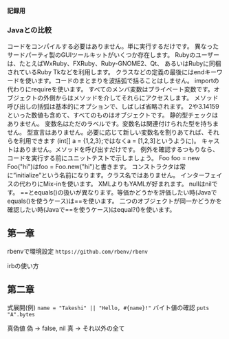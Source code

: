 #### 記録用

### Javaとの比較
コードをコンパイルする必要はありません。単に実行するだけです。
異なったサードパーティ製のGUIツールキットがいくつか存在します。 Rubyのユーザーは、たとえばWxRuby、FXRuby、Ruby-GNOME2、Qt、 あるいはRubyに同梱されているRuby Tkなどを利用します。
クラスなどの定義の最後にはendキーワードを使います。コードのまとまりを波括弧で括ることはしません。
importの代わりにrequireを使います。
すべてのメンバ変数はプライベート変数です。オブジェクトの外側からはメソッドを介してそれらにアクセスします。
メソッド呼び出しの括弧は基本的にオプションで、しばしば省略されます。
2や3.14159といった数値も含めて、すべてのものはオブジェクトです。
静的型チェックはありません。
変数名はただのラベルです。変数名は関連付けられた型を持ちません。
型宣言はありません。必要に応じて新しい変数名を割りあてれば、それらを利用できます (int[] a = {1,2,3};ではなくa = [1,2,3]というように)。
キャストはありません。メソッドを呼び出すだけです。 例外を確認するつもりなら、コードを実行する前にユニットテストで示しましょう。
Foo foo = new Foo("hi")はfoo = Foo.new("hi")と書きます。
コンストラクタは常に”initialize”という名前になります。クラス名ではありません。
インターフェイスの代わりにMix-inを使います。
XMLよりもYAMLが好まれます。
nullはnilです。
==とequals()の扱いが異なります。等価かどうかを評価したい時(Javaでequals()を使うケース)は==を使います。
二つのオブジェクトが同一かどうかを確認したい時(Javaで==を使うケース)はequal?()を使います。


## 第一章
rbenvで環境設定
```https://github.com/rbenv/rbenv```

irbの使い方

## 第二章

式展開(例)
```name = "Takeshi" || "Hello, #{name}!"```
バイト値の確認
```puts "A".bytes```

真偽値
偽 -> false, nil
真 -> それ以外の全て
